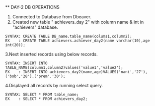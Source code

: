 ** DAY-2 DB OPERATIONS

1. Connected to Database from Dbeaver.
2. Created new table " achievers_day 2" with column name & int in "achievers" database.
```mysql
SYNTAX: CREATE TABLE DB_name.table_name(colums1,column2);
EX    : CREATE TABLE achievers.achiever_day2(name varchar(10),age int(20));
```
3.Next inserted records using below records.
```mysql
SYNTAX: INSERT INTO TABLE_NAME(column1,column2)values('value1','value2');
EX    : INSERT INTO achievers_day2(name,age)VALUES('nani','27'),('bob','28'),('prem','30');
```
4.Displayed all records by running select query.
```mysql
SYNTAX: SELECT * FROM table_name;
EX    : SELECT * FROM achievers_day2;
````
